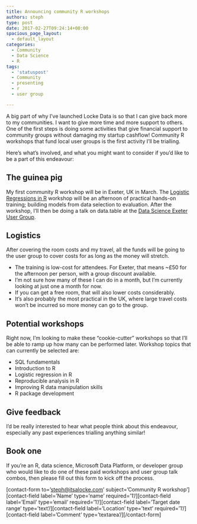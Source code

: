 ```yaml
---
title: Announcing community R workshops
authors: steph
type: post
date: 2017-02-27T09:24:14+00:00
spacious_page_layout:
  - default_layout
categories:
  - Community
  - Data Science
  - R
tags:
  - 'statuspost'
  - Community
  - presenting
  - r
  - user group

---
```

A big part of why I&#8217;ve launched Locke Data is so that I can give back more to my communities. I want to give more time and more support to others. One of the first steps is doing some activities that give financial support to community groups without damaging my startup cashflow! Community R workshops that fund local user groups is the first activity I&#8217;ll be trialling.

Here&#8217;s what&#8217;s involved, and what you might want to consider if you&#8217;d like to be a part of this endeavour:

<!--more-->

## The guinea pig

My first community R workshop will be in Exeter, UK in March. The [Logistic Regressions in R][1] workshop will be an afternoon of practical hands-on training; building models from data selection to evaluation. After the workshop, I&#8217;ll then be doing a talk on data.table at the [Data Science Exeter User Group][2].

## Logistics

After covering the room costs and my travel, all the funds will be going to the user group to cover costs for as long as the money will stretch.

  * The training is low-cost for attendees. For Exeter, that means ~£50 for the afternoon per person, with a group discount available.
  * I&#8217;m not sure how many of these I can do in a month, but I&#8217;m currently looking at just one a month for now.
  * If you can get a free room, that will also lower costs considerably.
  * It&#8217;s also probably the most practical in the UK, where large travel costs won&#8217;t be incurred so more money can go to the group.

## Potential workshops

Right now, I&#8217;m looking to make these &#8220;cookie-cutter&#8221; workshops so that I&#8217;ll be able to ramp up how many can be performed later. Workshop topics that can currently be selected are:

  * SQL fundamentals
  * Introduction to R
  * Logistic regression in R
  * Reproducible analysis in R
  * Improving R data manipulation skills
  * R package development

## Give feedback

I&#8217;d be really interested to hear what people think about this endeavour, especially any past experiences trialling anything similar!

## Book one

If you&#8217;re an R, data science, Microsoft Data Platform, or developer group who would like to do one of these paid workshops and user group talk combos, then please fill out this form to kick off the process.
  
\[contact-form to=&#8217;steph@itsalocke.com&#8217; subject=&#8217;Community R workshop&#8217;\]\[contact-field label=&#8217;Name&#8217; type=&#8217;name&#8217; required=&#8217;1&#8217;/\]\[contact-field label=&#8217;Email&#8217; type=&#8217;email&#8217; required=&#8217;1&#8217;/\]\[contact-field label=&#8217;Target date range&#8217; type=&#8217;text&#8217;/\]\[contact-field label=&#8217;Location&#8217; type=&#8217;text&#8217; required=&#8217;1&#8217;/\]\[contact-field label=&#8217;Comment&#8217; type=&#8217;textarea&#8217;/\][/contact-form]

 [1]: https://dsexeterworkshop.eventbrite.co.uk
 [2]: https://www.meetup.com/Data-Science-Exeter/